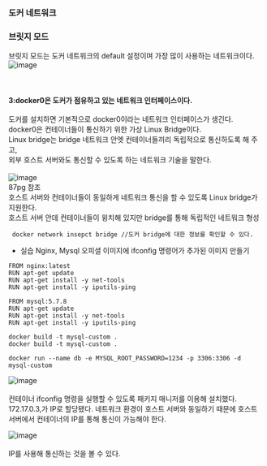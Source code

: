 ### 도커 네트워크

### 브릿지 모드
브릿지 모드는 도커 네트워크의 default 설정이며 가장 많이 사용하는 네트워크이다. <br>
![image](https://user-images.githubusercontent.com/43237961/174493209-b299c6fa-a7b9-4a39-b013-3a90ad6bc9e6.png) <br><br><br><br> 
<b> 3:docker0은 도커가 점유하고 있는 네트워크 인터페이스이다. </b> <br><br>
도커를 설치하면 기본적으로 docker0이라는 네트워크 인터페이스가 생긴다. <br>
docker0은 컨테이너들이 통신하기 위한 가상 Linux Bridge이다. <br>
Linux bridge는 bridge 네트워크 안엣 컨테이너들끼리 독립적으로 통신하도록 해 주고, <br>
외부 호스트 서버와도 통신할 수 있도록 하는 네트워크 기술을 말한다. <br>
<br> 
![image](https://user-images.githubusercontent.com/43237961/174493626-ecc96244-4bfc-4fb4-a15e-9a31a4244668.png)  <br>
87pg 참조 <br>
호스트 서버와 컨테이너들이 동일하게 네트워크 통신을 할 수 있도록 Linux bridge가 지원한다. <br>
호스트 서버 안데 컨테이너들이 윙치해 있지만 bridge를 통해 독립적인 네트워크 형성 <br>

```linux
 docker network insepct bridge //도커 bridge에 대한 정보를 확인할 수 있다. 
```

* 실습
Nginx, Mysql 오피셜 이미지에 ifconfig 명령어가 추가된 이미지 만들기

```
FROM nginx:latest
RUN apt-get update
RUN apt-get install -y net-tools
RUN apt-get install -y iputils-ping

FROM mysql:5.7.8
RUN apt-get update
RUN apt-get install -y net-tools
RUN apt-get install -y iputils-ping

docker build -t mysql-custom .
docker build -t mysql-custom .

docker run --name db -e MYSQL_ROOT_PASSWORD=1234 -p 3306:3306 -d mysql-custom
```
![image](https://user-images.githubusercontent.com/43237961/174494268-bcff1372-d293-48f6-b8a6-db117748608c.png)   
<br>
컨테이너 ifconfig 명령을 실행할 수 있도록 패키지 매니저를 이용해 설치했다. <br>
172.17.0.3,가 IP로 할당됐다. 네트워크 환경이 호스트 서버와 동일하기 때문에 호스트 서버에서 컨테이너의 IP를 통해 통신이 가능해야 한다. <br>

![image](https://user-images.githubusercontent.com/43237961/174494426-3163fad8-0826-4637-8864-99449b9a6d92.png)
  <br><br> 
  IP를 사용해 통신하는 것을 볼 수 있다. 
  
